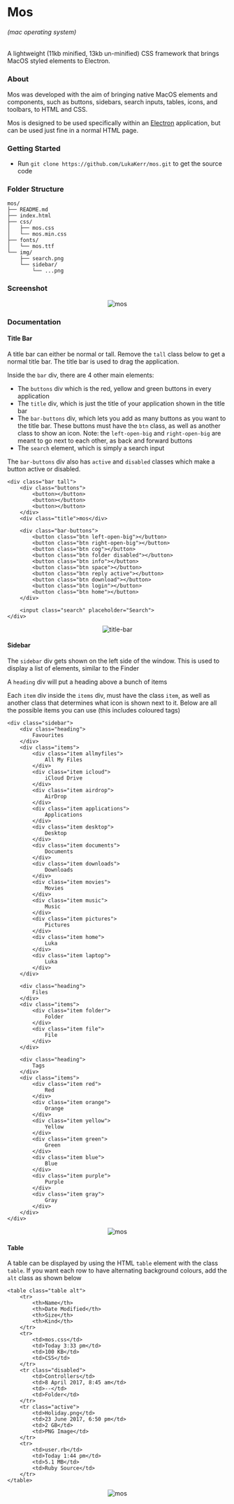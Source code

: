 # Mos 
###### (mac operating system)

A lightweight (11kb minified, 13kb un-minified) CSS framework that brings MacOS styled elements to Electron.

### About

Mos was developed with the aim of bringing native MacOS elements and components, such as buttons, sidebars, search inputs, tables, icons, and toolbars, to HTML and CSS. 

Mos is designed to be used specifically within an [Electron](https://github.com/electron/electron) application, but can be used just fine in a normal HTML page.

### Getting Started

- Run `git clone https://github.com/LukaKerr/mos.git` to get the source code


### Folder Structure

```
mos/
├── README.md
├── index.html
├── css/
│   ├── mos.css
│   └── mos.min.css
├── fonts/
│   └── mos.ttf
└── img/
    ├── search.png
    └── sidebar/
        └── ...png
```

### Screenshot

<div style="text-align:center">
	<img src ="https://i.imgur.com/tUBrODR.png" alt="mos">
</div>

### Documentation

#### Title Bar

A title bar can either be normal or tall. Remove the `tall` class below to get a normal title bar. The title bar is used to drag the application.

Inside the `bar` div, there are 4 other main elements:

- The `buttons` div which is the red, yellow and green buttons in every application
- The `title` div, which is just the title of your application shown in the title bar
- The `bar-buttons` div, which lets you add as many buttons as you want to the title bar. These buttons must have the `btn` class, as well as another class to show an icon. Note: the `left-open-big` and `right-open-big` are meant to go next to each other, as back and forward buttons
- The `search` element, which is simply a search input

The `bar-buttons` div also has `active` and `disabled` classes which make a button active or disabled.

```
<div class="bar tall">
	<div class="buttons">
		<button></button>
		<button></button>
		<button></button>
	</div>
	<div class="title">mos</div>

	<div class="bar-buttons">
		<button class="btn left-open-big"></button>
		<button class="btn right-open-big"></button>
		<button class="btn cog"></button>
		<button class="btn folder disabled"></button>
		<button class="btn info"></button>
		<button class="btn space"></button>
		<button class="btn reply active"></button>
		<button class="btn download"></button>
		<button class="btn login"></button>
		<button class="btn home"></button>
	</div>

	<input class="search" placeholder="Search">
</div>
```

<div style="text-align:center">
	<img src ="https://i.imgur.com/dGTgqHj.png" alt="title-bar">
</div>

#### Sidebar

The `sidebar` div gets shown on the left side of the window. This is used to display a list of elements, similar to the Finder

A `heading` div will put a heading above a bunch of items

Each `item` div inside the `items` div, must have the class `item`, as well as another class that determines what icon is shown next to it. Below are all the possible items you can use (this includes coloured tags)

```
<div class="sidebar">
	<div class="heading">
		Favourites
	</div>
	<div class="items">
		<div class="item allmyfiles">
			All My Files
		</div>
		<div class="item icloud">
			iCloud Drive
		</div>
		<div class="item airdrop">
			AirDrop
		</div>
		<div class="item applications">
			Applications
		</div>
		<div class="item desktop">
			Desktop
		</div>
		<div class="item documents">
			Documents
		</div>
		<div class="item downloads">
			Downloads
		</div>
		<div class="item movies">
			Movies
		</div>
		<div class="item music">
			Music
		</div>
		<div class="item pictures">
			Pictures
		</div>
		<div class="item home">
			Luka
		</div>
		<div class="item laptop">
			Luka
		</div>
	</div>
	
	<div class="heading">
		Files
	</div>
	<div class="items">
		<div class="item folder">
			Folder
		</div>
		<div class="item file">
			File
		</div>
	</div>

	<div class="heading">
		Tags
	</div>
	<div class="items">
		<div class="item red">
			Red
		</div>
		<div class="item orange">
			Orange
		</div>
		<div class="item yellow">
			Yellow
		</div>
		<div class="item green">
			Green
		</div>
		<div class="item blue">
			Blue
		</div>
		<div class="item purple">
			Purple
		</div>
		<div class="item gray">
			Gray
		</div>
	</div>
</div>
```

<div style="text-align:center">
	<img src ="https://i.imgur.com/gfjOOXp.png" alt="mos">
</div>

#### Table

A table can be displayed by using the HTML `table` element with the class `table`. If you want each row to have alternating background colours, add the `alt` class as shown below

```
<table class="table alt">
	<tr>
		<th>Name</th>
		<th>Date Modified</th>
		<th>Size</th>
		<th>Kind</th>
	</tr>
	<tr>
		<td>mos.css</td>
		<td>Today 3:33 pm</td>
		<td>100 KB</td>
		<td>CSS</td>
	</tr>
	<tr class="disabled">
		<td>Controllers</td>
		<td>8 April 2017, 8:45 am</td>
		<td>--</td>
		<td>Folder</td>
	</tr>
	<tr class="active">
		<td>Holiday.png</td>
		<td>23 June 2017, 6:50 pm</td>
		<td>2 GB</td>
		<td>PNG Image</td>
	</tr>
	<tr>
		<td>user.rb</td>
		<td>Today 1:44 pm</td>
		<td>5.1 MB</td>
		<td>Ruby Source</td>
	</tr>
</table>
```

<div style="text-align:center">
	<img src ="https://i.imgur.com/k84EVDw.png" alt="mos">
</div>
